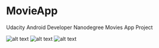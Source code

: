 # MovieApp
Udacity Android Developer Nanodegree
Movies App Project


![alt text](https://s14.postimg.org/pqkufnljl/Screenshot_20180409-143403.png)
![alt text](https://s14.postimg.org/45frrp99t/Screenshot_20180409-143428.png)
![alt text](https://s14.postimg.org/v39otjosx/Screenshot_20180409-143440.png)
